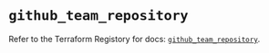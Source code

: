 # `github_team_repository`

Refer to the Terraform Registory for docs: [`github_team_repository`](https://registry.terraform.io/providers/integrations/github/5.37.0/docs/resources/team_repository).
